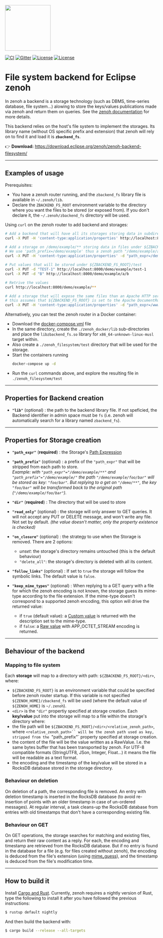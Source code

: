 <img src="http://zenoh.io/img/zenoh-dragon-small.png" width="150">

[![CI](https://github.com/eclipse-zenoh/zenoh-backend-filesystem/workflows/CI/badge.svg)](https://github.com/eclipse-zenoh/zenoh-backend-filesystem/actions?query=workflow%3A%22CI%22)
[![Gitter](https://badges.gitter.im/atolab/zenoh.svg)](https://gitter.im/atolab/zenoh?utm_source=badge&utm_medium=badge&utm_campaign=pr-badge)
[![License](https://img.shields.io/badge/License-EPL%202.0-blue)](https://choosealicense.com/licenses/epl-2.0/)
[![License](https://img.shields.io/badge/License-Apache%202.0-blue.svg)](https://opensource.org/licenses/Apache-2.0)

# File system backend for Eclipse zenoh

In zenoh a backend is a storage technology (such as DBMS, time-series database, file system...) alowing to store the
keys/values publications made via zenoh and return them on queries.
See the [zenoh documentation](http://zenoh.io/docs/manual/backends/) for more details.

This backend relies on the host's file system to implement the storages.
Its library name (without OS specific prefix and extension) that zenoh will rely on to find it and load it is **`zbackend_fs`**.

:point_right: **Download:** https://download.eclipse.org/zenoh/zenoh-backend-filesystem/

-------------------------------
## **Examples of usage**

Prerequisites:
 - You have a zenoh router running, and the `zbackend_fs` library file is available in `~/.zenoh/lib`.
 - Declare the `ZBACKEND_FS_ROOT` environment variable to the directory where you want the files to be stored (or exposed from).
   If you don't declare it, the `~/.zenoh/zbackend_fs` directory will be used.

Using `curl` on the zenoh router to add backend and storages:
```bash
# Add a backend that will have all its storages storing data in subdirectories of ${ZBACKEND_FS_ROOT} directory.
curl -X PUT -H 'content-type:application/properties' http://localhost:8000/@/router/local/plugin/storages/backend/fs

# Add a storage on /demo/example/** storing data in files under ${ZBACKEND_FS_ROOT}/test/ directory
# We use 'path_prefix=/demo/example' thus a zenoh path "/demo/example/a/b" will be stored as "${ZBACKEND_FS_ROOT}/test/a/b"
curl -X PUT -H 'content-type:application/properties' -d "path_expr=/demo/example/**;path_prefix=/demo/example;dir=test" http://localhost:8000/@/router/local/plugin/storages/backend/fs/storage/example

# Put values that will be stored under ${ZBACKEND_FS_ROOT}/test
curl -X PUT -d "TEST-1" http://localhost:8000/demo/example/test-1
curl -X PUT -d "B" http://localhost:8000/demo/example/a/b

# Retrive the values
curl http://localhost:8000/demo/example/**

# Add a storage that will expose the same files than an Apache HTTP server, in read-only mode
# this assumes that ${ZBACKEND_FS_ROOT} is set to the Apache DocumentRoot (e.g. "/usr/web")
curl -X PUT -H 'content-type:application/properties' -d "path_expr=/www.test.org/**;path_prefix=/www.test.org;dir=test.org;read_only" http://localhost:8000/@/router/local/plugin/storages/backend/fs/storage/test.org
```

Alternatively, you can test the zenoh router in a Docker container:
 - Download the [docker-compose.yml](https://github.com/eclipse-zenoh/zenoh-backend-filesystem/blob/master/docker-compose.yml) file
 - In the same directory, create the `./zenoh_docker/lib` sub-directories and place the `libzbackend_fs.so` library
   for `x86_64-unknown-linux-musl` target within.
 - Also create a `./zenoh_filesystem/test` directory that will be used for the storage.
 - Start the containers running
   ```bash
   docker-compose up -d
   ```
 - Run the `curl` commands above, and explore the resulting file in `./zenoh_filesystem/test`


-------------------------------
## **Properties for Backend creation**

- **`"lib"`** (optional) : the path to the backend library file. If not speficied, the Backend identifier in admin space must be `fs` (i.e. zenoh will automatically search for a library named `zbackend_fs`).

-------------------------------
## **Properties for Storage creation**

- **`"path_expr"`** (**required**) : the Storage's [Path Expression](../abstractions#path-expression)

- **`"path_prefix"`** (optional) : a prefix of the `"path_expr"` that will be stripped from each path to store.  
  _Example: with `"path_expr"="/demo/example/**"` and `"path_prefix"="/demo/example/"` the path `"/demo/example/foo/bar"` will be stored as key: `"foo/bar"`. But replying to a get on `"/demo/**"`, the key `"foo/bar"` will be transformed back to the original path (`"/demo/example/foo/bar"`)._

- **`"dir"`** (**required**) : The directory that will be used to store

- **`"read_only"`** (optional) : the storage will only answer to GET queries. It will not accept any PUT or DELETE message, and won't write any file. Not set by default. *(the value doesn't matter, only the property existence is checked)*

- **`"on_closure"`** (optional) : the strategy to use when the Storage is removed. There are 2 options:
  - *unset*: the storage's directory remains untouched (this is the default behaviour)
  - `"delete_all"`: the storage's directory is deleted with all its content.

- **`"follow_links"`** (optional) : If set to `true` the storage will follow the symbolic links. The default value is `false`.

- **`"keep_mime_types"`** (optional) : When replying to a GET query with a file for which the zenoh encoding is not known, the storage guess its mime-type according to the file extension. If the mime-type doesn't correspond to a supported zenoh encoding, this option will drive the returned value:
   - if `true` (default value): a [Custom value](https://docs.rs/zenoh/latest/zenoh/enum.Value.html#variant.Custom)
     is returned with the description set to the mime-type.
   - if `false`: a [Raw value](https://docs.rs/zenoh/latest/zenoh/enum.Value.html#variant.Raw) with
     APP_OCTET_STREAM encoding is returned.

-------------------------------
## **Behaviour of the backend**

### Mapping to file system
Each **storage** will map to a directory with path: `${ZBACKEND_FS_ROOT}/<dir>`, where:
  * `${ZBACKEND_FS_ROOT}` is an environment variable that could be specified before zenoh router startup.
     If this variable is not specified `${ZENOH_HOME}/zbackend_fs` will be used
     (where the default value of `${ZENOH_HOME}` is `~/.zenoh`).
  * `<dir>` is the `"dir"` propertiy specified at storage creation.
Each **key/value** put into the storage will map to a file within the storage's directory where:
  * the file path will be `${ZBACKEND_FS_ROOT}/<dir>/<relative_zenoh_path>`, where `<relative_zenoh_path>``
    will be the zenoh path used as key, stripped from the `"path_prefix"` property specified at storage creation.
  * the content of the file will be the value written as a RawValue. I.e. the same bytes buffer that has been
    transported by zenoh. For UTF-8 compatible formats (StringUTF8, JSon, Integer, Float...) it means the file
    will be readable as a text format.
 * the encoding and the timestamp of the key/value will be stored in a RocksDB database stored in the storage directory.

### Behaviour on deletion
On deletion of a path, the corresponding file is removed. An entry with deletion timestamp is inserted in the
RocksDB database (to avoid re-insertion of points with an older timestamp in case of un-ordered messages).
At regular interval, a task cleans-up the RocksDB database from entries with old timestamps that don't have a
corresponding existing file.

### Behaviour on GET
On GET operations, the storage searches for matching and existing files, and return their raw content as a reply.
For each, the encoding and timestamp are retrieved from the RocksDB database. But if no entry is found in the
database for a file (e.g. for files created without zenoh), the encoding is deduced from the file's extension
(using [mime_guess](https://crates.io/crates/mime_guess)), and the timestamp is deduced from the file's
modification time.


-------------------------------
## How to build it

Install [Cargo and Rust](https://doc.rust-lang.org/cargo/getting-started/installation.html). Currently, zenoh requires a nightly version of Rust, type the following to install it after you have followed the previous instructions:

```bash
$ rustup default nightly
```

And then build the backend with:

```bash
$ cargo build --release --all-targets
```
